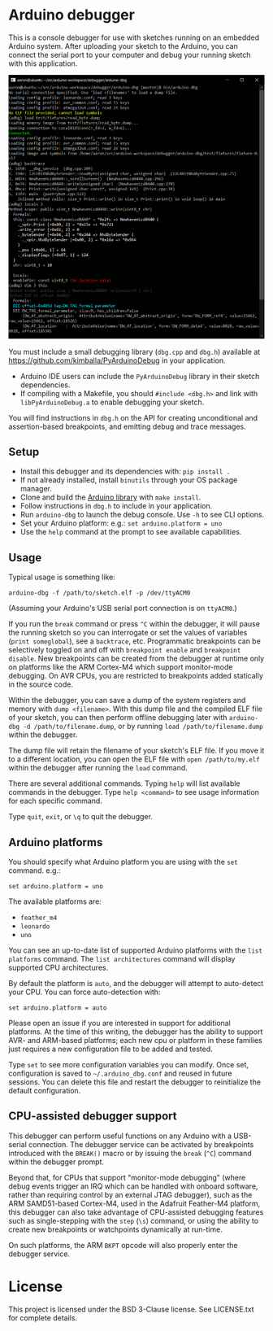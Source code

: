 Arduino debugger
================

This is a console debugger for use with sketches running on an embedded Arduino system.
After uploading your sketch to the Arduino, you can connect the serial port to your
computer and debug your running sketch with this application.

![debugger screenshot](./doc/dbg-screenshot.png)

You must include a small debugging library (`dbg.cpp` and `dbg.h`) available at
https://github.com/kimballa/PyArduinoDebug in your application. 

* Arduino IDE users can include the `PyArduinoDebug` library in their sketch dependencies.
* If compiling with a Makefile, you should `#include <dbg.h>` and link with `libPyArduinoDebug.a`
  to enable debugging your sketch.

You will find instructions in `dbg.h` on the API for creating unconditional
and assertion-based breakpoints, and emitting debug and trace messages.

Setup
-----

* Install this debugger and its dependencies with: `pip install .`
* If not already installed, install `binutils` through your OS package manager.
* Clone and build the [Arduino library](https://github.com/kimballa/PyArduinoDebug) with
  `make install`.
* Follow instructions in `dbg.h` to include in your application.
* Run `arduino-dbg` to launch the debug console. Use `-h` to see CLI options.
* Set your Arduino platform: e.g.: `set arduino.platform = uno`
* Use the `help` command at the prompt to see available capabilities.

Usage
-----

Typical usage is something like:

```
arduino-dbg -f /path/to/sketch.elf -p /dev/ttyACM0
```

(Assuming your Arduino's USB serial port connection is on `ttyACM0`.)

If you run the `break` command or press `^C` within the debugger, it will pause the
running sketch so you can interrogate or set the values of variables (`print someglobal`),
see a `backtrace`, etc. Programmatic breakpoints can be selectively toggled on and off
with `breakpoint enable` and `breakpoint disable`. New breakpoints can be created from
the debugger at runtime only on platforms like the ARM Cortex-M4 which support
monitor-mode debugging. On AVR CPUs, you are restricted to breakpoints added statically
in the source code.

Within the debugger, you can save a dump of the system registers and memory with `dump
<filename>`. With this dump file and the compiled ELF file of your sketch, you can then
perform offline debugging later with `arduino-dbg -d /path/to/filename.dump`, or by
running `load /path/to/filename.dump` within the debugger.

The dump file will retain the filename of your sketch's ELF file. If you move it to a
different location, you can open the ELF file with `open /path/to/my.elf` within the
debugger after running the `load` command.

There are several additional commands. Typing `help` will list available commands in the
debugger. Type `help <command>` to see usage information for each specific command.

Type `quit`, `exit`, or `\q` to quit the debugger.

Arduino platforms
-----------------

You should specify what Arduino platform you are using with the `set` command. e.g.:

```
set arduino.platform = uno
```

The available platforms are:

* `feather_m4`
* `leonardo`
* `uno`

You can see an up-to-date list of supported Arduino platforms with the `list platforms`
command. The `list architectures` command will display supported CPU architectures.

By default the platform is `auto`, and the debugger will attempt to auto-detect your CPU.
You can force auto-detection with:

```
set arduino.platform = auto
```

Please open an issue if you are interested in support for additional platforms. At the
time of this writing, the debugger has the ability to support AVR- and ARM-based
platforms; each new cpu or platform in these families just requires a new configuration file
to be added and tested.

Type `set` to see more configuration variables you can modify. Once set, configuration is
saved to `~/.arduino_dbg.conf` and reused in future sessions. You can delete this file and
restart the debugger to reinitialize the default configuration.

CPU-assisted debugger support
-----------------------------

This debugger can perform useful functions on any Arduino with a USB-serial connection.
The debugger service can be activated by breakpoints introduced with the `BREAK()` macro
or by issuing the `break` (`^C`) command within the debugger prompt.

Beyond that, for CPUs that support "monitor-mode debugging" (where debug events trigger an
IRQ which can be handled with onboard software, rather than requiring control by an
external JTAG debugger), such as the ARM SAMD51-based Cortex-M4, used in the Adafruit
Feather-M4 platform, this debugger can also take advantage of CPU-assisted debugging
features such as single-stepping with the `step` (`\s`) command, or using the ability to
create new breakpoints or watchpoints dynamically at run-time.

On such platforms, the ARM `BKPT` opcode will also properly enter the debugger service.

License
=======

This project is licensed under the BSD 3-Clause license. See LICENSE.txt for complete details.
